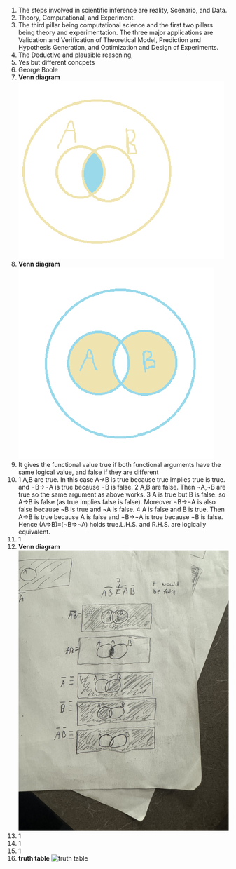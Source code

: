 1. The steps involved in scientific inference are reality, Scenario, and Data.  
2. Theory, Computational, and Experiment.
3. The third pillar being computational science and the first two pillars being theory and experimentation. The three major applications are Validation and Verification of Theoretical Model, Prediction and Hypothesis Generation, and Optimization and Design of Experiments.  
4. The Deductive and plausible reasoning,
5. Yes but different concpets
6. George Boole
7. **Venn diagram** ![Venn diagram](quiz3q7.png) 
8. **Venn diagram** ![Venn diagram](quiz3q8.png)
9. It gives the functional value true if both functional arguments have the same logical value, and false if they are different
10. 1 A,B are true. In this case A→B is true because true implies true is true. and ¬B→¬A is true because ¬B is false.
2 A,B are false. Then ¬A,¬B are true so the same argument as above works.
3 A is true but B is false. so A→B is false (as true implies false is false). Moreover ¬B→¬A is also false because ¬B is true and ¬A is false.
4 A is false and B is true. Then A→B is true because A is false and ¬B→¬A is true because ¬B is false.
Hence (A⇒B)≡(¬B⇒¬A) holds true.L.H.S. and R.H.S. are logically equivalent.
11. 1
12. **Venn diagram** ![Venn diagram](quiz3q12.jpg)
13. 1
14. 1
15. 1
16. **truth table** ![truth table](quiz3q16.jpg)
